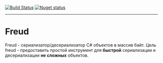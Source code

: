 [![Build Status](https://travis-ci.org/k0dep/Freud.svg?branch=master)](https://travis-ci.org/k0dep/Freud) [![Nuget status](https://buildstats.info/nuget/Freud?includePreReleases=true)](https://www.nuget.org/packages/Freud)

---


# Freud
 Freud - сериализатор/десериализатор C# объектов в массив байт. Цель freud - предоставить простой инструмент для **быстрой** сериализации и десериализации **не сложных** объектов.
